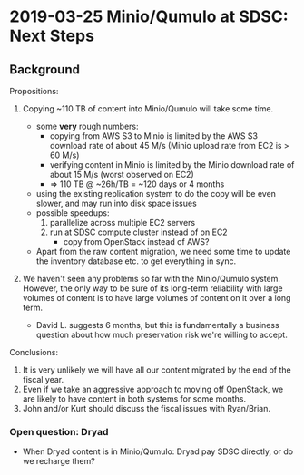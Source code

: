 # 2019-03-25 Minio/Qumulo at SDSC: Next Steps

## Background

Propositions:

1. Copying ~110 TB of content into Minio/Qumulo will take some time.
   - some **very** rough numbers:
     - copying from AWS S3 to Minio is limited by the AWS S3 download rate
       of about 45 M/s (Minio upload rate from EC2 is > 60 M/s)
     - verifying content in Minio is limited by the Minio download rate
       of about 15 M/s (worst observed on EC2)
     - ⇒ 110 TB @ ~26h/TB = ~120 days or 4 months
   - using the existing replication system to do the copy will be even slower,
     and may run into disk space issues
   - possible speedups:
     1. parallelize across multiple EC2 servers
     2. run at SDSC compute cluster instead of on EC2
        - copy from OpenStack instead of AWS?
   -  Apart from the raw content migration, we need some time to update the
     inventory database etc. to get everything in sync.

2. We haven't seen any problems so far with the Minio/Qumulo system. However,
   the only way to be sure of its long-term reliability with large volumes of
   content is to have large volumes of content on it over a long term.
   - David L. suggests 6 months, but this is fundamentally a business
     question about how much preservation risk we're willing to accept.

Conclusions:

1. It is very unlikely we will have all our content migrated by the end of
   the fiscal year.
2. Even if we take an aggressive approach to moving off OpenStack, we are
   likely to have content in both systems for some months.
3. John and/or Kurt should discuss the fiscal issues with Ryan/Brian.

### Open question: Dryad

- When Dryad content is in Minio/Qumulo: Dryad pay SDSC directly, or do we
  recharge them?
